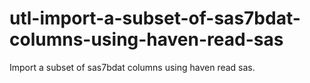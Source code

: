 # utl-import-a-subset-of-sas7bdat-columns-using-haven-read-sas
Import a subset of sas7bdat columns using haven read sas.
